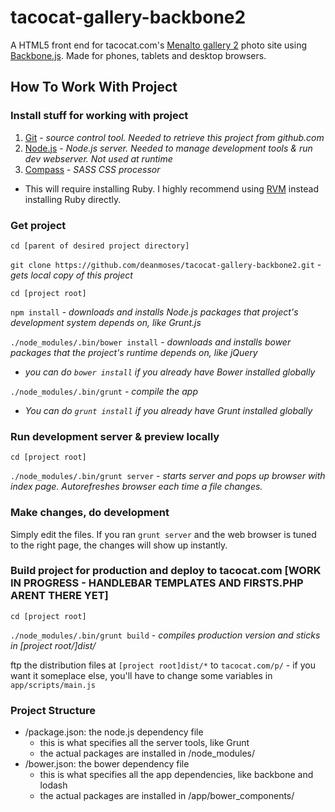 tacocat-gallery-backbone2
=========================

A HTML5 front end for tacocat.com's [Menalto gallery 2](http://galleryproject.org/) photo site using [Backbone.js](http://backbonejs.org/).   Made for phones, tablets and desktop browsers.

## How To Work With Project

### Install stuff for working with project
1. [Git](http://git-scm.com/) - *source control tool.  Needed to retrieve this project from github.com*
2. [Node.js](http://nodejs.org/) - *Node.js server.  Needed to manage development tools & run dev webserver.  Not used at runtime*
3. [Compass](http://compass-style.org/) - *SASS CSS processor* 
 * This will require installing Ruby.  I highly recommend using [RVM](https://rvm.io/) instead installing Ruby directly.

### Get project

`cd [parent of desired project directory]`

`git clone https://github.com/deanmoses/tacocat-gallery-backbone2.git` - *gets local copy of this project*

`cd [project root]`

`npm install` - *downloads and installs Node.js packages that project's development system depends on, like Grunt.js*

`./node_modules/.bin/bower install` - *downloads and installs bower packages that the project's runtime depends on, like jQuery*
 * *you can do `bower install` if you already have Bower installed globally*

`./node_modules/.bin/grunt` - *compile the app*
 * *You can do `grunt install` if you already have Grunt installed globally*

### Run development server & preview locally

`cd [project root]`

`./node_modules/.bin/grunt server` - *starts server and pops up browser with index page.  Autorefreshes browser each time a file changes.*

### Make changes, do development
Simply edit the files.  If you ran `grunt server` and the web browser is tuned to the right page, the changes will show up instantly.

### Build project for production and deploy to tacocat.com [WORK IN PROGRESS - HANDLEBAR TEMPLATES AND FIRSTS.PHP ARENT THERE YET]

`cd [project root]`

`./node_modules/.bin/grunt build` - *compiles production version and sticks in [project root/]dist/*

ftp the distribution files at `[project root]dist/*` to `tacocat.com/p/`  - if you want it someplace else, you'll have to change some variables in `app/scripts/main.js`

### Project Structure

   * /package.json:  the node.js dependency file
      * this is what specifies all the server tools, like Grunt
      * the actual packages are installed in /node_modules/
   * /bower.json:  the bower dependency file
      * this is what specifies all the app dependencies, like backbone and lodash
      * the actual packages are installed in /app/bower_components/
